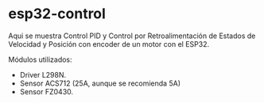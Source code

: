 # esp32-control

Aqui se muestra Control PID y Control por Retroalimentación de Estados de Velocidad y Posición con encoder de un motor con el ESP32.

Módulos utilizados:
- Driver L298N.
- Sensor ACS712 (25A, aunque se recomienda 5A)
- Sensor FZ0430.

